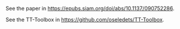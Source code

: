 See the paper in https://epubs.siam.org/doi/abs/10.1137/090752286.

See the TT-Toolbox in https://github.com/oseledets/TT-Toolbox.
